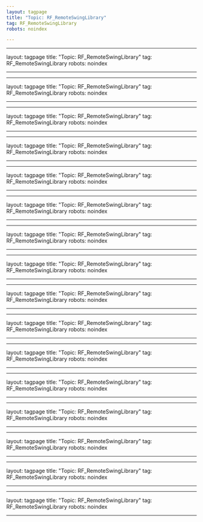 ```yaml
---
layout: tagpage
title: "Topic: RF_RemoteSwingLibrary"
tag: RF_RemoteSwingLibrary
robots: noindex

---
```

---
layout: tagpage
title: "Topic: RF_RemoteSwingLibrary"
tag: RF_RemoteSwingLibrary
robots: noindex

---
---
layout: tagpage
title: "Topic: RF_RemoteSwingLibrary"
tag: RF_RemoteSwingLibrary
robots: noindex

---
---
layout: tagpage
title: "Topic: RF_RemoteSwingLibrary"
tag: RF_RemoteSwingLibrary
robots: noindex

---
---
layout: tagpage
title: "Topic: RF_RemoteSwingLibrary"
tag: RF_RemoteSwingLibrary
robots: noindex

---
---
layout: tagpage
title: "Topic: RF_RemoteSwingLibrary"
tag: RF_RemoteSwingLibrary
robots: noindex

---
---
layout: tagpage
title: "Topic: RF_RemoteSwingLibrary"
tag: RF_RemoteSwingLibrary
robots: noindex

---
---
layout: tagpage
title: "Topic: RF_RemoteSwingLibrary"
tag: RF_RemoteSwingLibrary
robots: noindex

---
---
layout: tagpage
title: "Topic: RF_RemoteSwingLibrary"
tag: RF_RemoteSwingLibrary
robots: noindex

---
---
layout: tagpage
title: "Topic: RF_RemoteSwingLibrary"
tag: RF_RemoteSwingLibrary
robots: noindex

---
---
layout: tagpage
title: "Topic: RF_RemoteSwingLibrary"
tag: RF_RemoteSwingLibrary
robots: noindex

---
---
layout: tagpage
title: "Topic: RF_RemoteSwingLibrary"
tag: RF_RemoteSwingLibrary
robots: noindex

---
---
layout: tagpage
title: "Topic: RF_RemoteSwingLibrary"
tag: RF_RemoteSwingLibrary
robots: noindex

---
---
layout: tagpage
title: "Topic: RF_RemoteSwingLibrary"
tag: RF_RemoteSwingLibrary
robots: noindex

---
---
layout: tagpage
title: "Topic: RF_RemoteSwingLibrary"
tag: RF_RemoteSwingLibrary
robots: noindex

---
---
layout: tagpage
title: "Topic: RF_RemoteSwingLibrary"
tag: RF_RemoteSwingLibrary
robots: noindex

---
---
layout: tagpage
title: "Topic: RF_RemoteSwingLibrary"
tag: RF_RemoteSwingLibrary
robots: noindex

---
